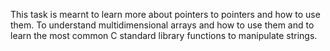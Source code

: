 This task is mearnt to learn more about pointers to pointers and how to use them.
To understand  multidimensional arrays and how to use them and to learn the most common C standard library functions to manipulate strings.

